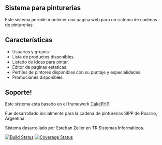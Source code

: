 Sistema para pinturerías
------------------------

Este sistema permite mantener una pagina web para un sistema de cadenas de pinturerías.

Características
---------------

* Usuarios y grupos·
* Lista de productos disponibles.
* Listado de ideas para pintar.
* Editor de paginas estaticas.
* Perfiles de pintores disponibles con su puntaje y especialidades.
* Promociones disponibles.

Soporte!
--------

Este sistema está basado en el framework [CakePHP](http://cakephp.org/).

Fue desarrollado inicialmente para la cadena de pinturerías SIPP de Rosario, Argentina.

Sistema desarrollado por Esteban Zeller en TR Sistemas Informáticos.

[![Build Status](https://travis-ci.org/tranfuga25s/pintoresco.svg?branch=master)](https://travis-ci.org/tranfuga25s/pintoresco)
[![Coverage Status](https://coveralls.io/repos/tranfuga25s/pintoresco/badge.png)](https://coveralls.io/r/tranfuga25s/pintoresco)
